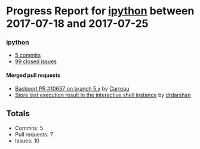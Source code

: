 # Progress Report for [ipython](https://github.com/ipython) between 2017-07-18 and 2017-07-25

### [ipython](https://github.com/ipython/ipython)
-  [5 commits](https://github.com/ipython/ipython/compare/master@%7B1500361200%7D...master@%7B1500966000%7D)
-  [99 closed issues](https://github.com/ipython/ipython/issues?utf8=%E2%9C%93&q=is%3Aissue%20closed%3A2017-07-18..2017-07-25)

#### Merged pull requests
- [Backport PR #10637 on branch 5.x](https://github.com/ipython/ipython/pull/10709) by [Carreau](https://github.com/Carreau)
- [Store last execution result in the interactive shell instance](https://github.com/ipython/ipython/pull/10704) by [drdarshan](https://github.com/drdarshan)

## Totals
- Commits: 5
- Pull requests: 7
- Issues: 10

